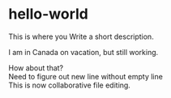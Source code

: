 # hello-world
This is where you  Write a short description.

I am in Canada on vacation, but still working.

How about that? <br>
Need to figure out new line without empty line <br>
This is now collaborative file editing.

